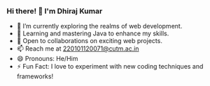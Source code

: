### Hi there! 👋 I'm Dhiraj Kumar

- 🔭 I’m currently exploring the realms of web development.
- 🌱 Learning and mastering Java to enhance my skills.
- 💞️ Open to collaborations on exciting web projects.
- 📫 Reach me at 220101120071@cutm.ac.in
- 😄 Pronouns: He/Him
- ⚡ Fun Fact: I love to experiment with new coding techniques and frameworks!

<!---
Dhirajkumarmahto/Dhirajkumarmahto is a ✨ special ✨ repository because its `README.md` (this file) appears on your GitHub profile.
You can click the Preview link to take a look at your changes.
--->
